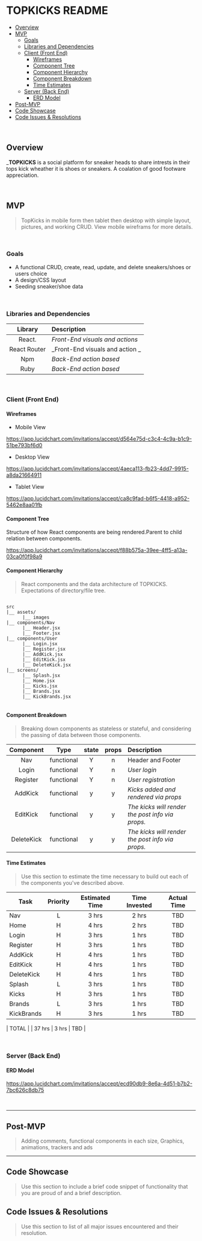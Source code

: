 # TOPKICKS README <!-- omit in toc -->

- [Overview](#overview)
- [MVP](#mvp)
  - [Goals](#goals)
  - [Libraries and Dependencies](#libraries-and-dependencies)
  - [Client (Front End)](#client-front-end)
    - [Wireframes](#wireframes)
    - [Component Tree](#component-tree)
    - [Component Hierarchy](#component-hierarchy)
    - [Component Breakdown](#component-breakdown)
    - [Time Estimates](#time-estimates)
  - [Server (Back End)](#server-back-end)
    - [ERD Model](#erd-model)
- [Post-MVP](#post-mvp)
- [Code Showcase](#code-showcase)
- [Code Issues & Resolutions](#code-issues--resolutions)

<br>

## Overview

\_**TOPKICKS** is a social platform for sneaker heads to share intrests in their tops kick wheather it is shoes or sneakers. A coalation of good footware appreciation.

<br>

## MVP

> TopKicks in mobile form then tablet then desktop with simple layout, pictures, and working CRUD.
> View mobile wireframs for more details.

<br>

### Goals

- A functional CRUD, create, read, update, and delete sneakers/shoes or users choice
- A design/CSS layout
- Seeding sneaker/shoe data

<br>

### Libraries and Dependencies

|   Library    | Description                     |
| :----------: | :------------------------------ |
|    React.    | _Front-End visuals and actions_ |
| React Router | _Front-End visuals and action _ |
|     Npm      | _Back-End action based_         |
|     Ruby     | _Back-End action based_         |

<br>

### Client (Front End)

#### Wireframes

- Mobile View

https://app.lucidchart.com/invitations/accept/d564e75d-c3c4-4c9a-b1c9-51be793bf6d0

- Desktop View

https://app.lucidchart.com/invitations/accept/4aeca113-fb23-4dd7-9915-a8da21664911

- Tablet View

https://app.lucidchart.com/invitations/accept/ca8c9fad-b6f5-4418-a952-5462e8aa01fb

#### Component Tree

Structure of how React components are being rendered.Parent to child relation between components.

https://app.lucidchart.com/invitations/accept/f88b575a-39ee-4ff5-a13a-03ca0f0f98a9

#### Component Hierarchy

> React components and the data architecture of TOPKICKS. Expectations of directory/file tree.

```structure

src
|__ assets/
      |__ images
|__ components/Nav
      |__ Header.jsx
      |__ Footer.jsx
|__ components/User
      |__ Login.jsx
      |__ Register.jsx
      |__ AddKick.jsx
      |__ EditKick.jsx
      |__ DeleteKick.jsx
|__ screens/
      |__ Splash.jsx
      |__ Home.jsx
      |__ Kicks.jsx
      |__ Brands.jsx
      |__ KickBrands.jsx


```

#### Component Breakdown

> Breaking down components as stateless or stateful, and considering the passing of data between those components.

| Component  |    Type    | state | props | Description                                      |
| :--------: | :--------: | :---: | :---: | :----------------------------------------------- |
|    Nav     | functional |   Y   |   n   | Header and Footer                                |
|   Login    | functional |   Y   |   n   | _User login_                                     |
|  Register  | functional |   Y   |   n   | _User registration_                              |
|  AddKick   | functional |   y   |   y   | _Kicks added and rendered via props_             |
|  EditKick  | functional |   y   |   y   | _The kicks will render the post info via props._ |
| DeleteKick | functional |   y   |   y   | _The kicks will render the post info via props._ |

#### Time Estimates

> Use this section to estimate the time necessary to build out each of the components you've described above.

| Task       | Priority | Estimated Time | Time Invested | Actual Time |
| ---------- | :------: | :------------: | :-----------: | :---------: |
| Nav        |    L     |     3 hrs      |     2 hrs     |     TBD     |
| Home       |    H     |     4 hrs      |     2 hrs     |     TBD     |
| Login      |    H     |     3 hrs      |     1 hrs     |     TBD     |
| Register   |    H     |     3 hrs      |     1 hrs     |     TBD     |
| AddKick    |    H     |     4 hrs      |     1 hrs     |     TBD     |
| EditKick   |    H     |     4 hrs      |     1 hrs     |     TBD     |
| DeleteKick |    H     |     4 hrs      |     1 hrs     |     TBD     |
| Splash     |    L     |     3 hrs      |     1 hrs     |     TBD     |
| Kicks      |    H     |     3 hrs      |     1 hrs     |     TBD     |
| Brands     |    L     |     3 hrs      |     1 hrs     |     TBD     |
| KickBrands |    H     |     3 hrs      |     1 hrs     |     TBD     |

| TOTAL | | 37 hrs | 3 hrs | TBD |

<br>

### Server (Back End)

#### ERD Model

https://app.lucidchart.com/invitations/accept/ecd90db9-8e6a-4d51-b7b2-7bc626c8db75

<br>

---

## Post-MVP

> Adding comments, functional components in each size, Graphics, animations, trackers and ads

---

## Code Showcase

> Use this section to include a brief code snippet of functionality that you are proud of and a brief description.

## Code Issues & Resolutions

> Use this section to list of all major issues encountered and their resolution.
